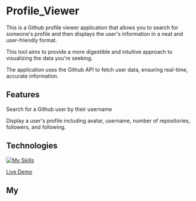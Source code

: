 # Profile_Viewer
This is a Github profile viewer application that allows you to search for someone's profile and then displays the user's information in a neat and user-friendly format.

This tool aims to provide a more digestible and intuitive approach to visualizing the data you're seeking.

The application uses the Github API to fetch user data, ensuring real-time, accurate information.

## Features
Search for a Github user by their username

Display a user's profile including avatar, username, number of repositories, followers, and following.

## Technologies 
[![My Skills](https://skillicons.dev/icons?i=js,html,css,vscode)](https://skillicons.dev)

[Live Demo](https://lawbowie.github.io/Profile_Viewer/)

## My
